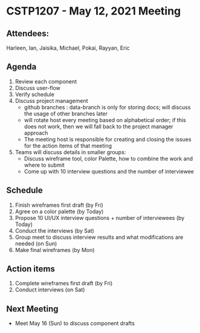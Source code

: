 # CSTP1207 - May 12, 2021 Meeting 

## Attendees: 
Harleen, Ian, Jaisika, Michael, Pokai, Rayyan, Eric

## Agenda
1. Review each component
2. Discuss user-flow
3. Verify schedule
4. Discuss project management
   - github branches : data-branch is only for storing docs; will discuss the usage of other branches later
   - will rotate host every meeting based on alphabetical order; if this does not work, then we will fall back to the project manager approach
   - The meeting host is responsible for creating and closing the issues for the action items of that meeting
5. Teams will discuss details in smaller groups:
   - Discuss wireframe tool, color Palette, how to combine the work and where to submit
   - Come up with 10 interview questions and the number of interviewee

## Schedule
1. Finish wireframes first draft (by Fri)
2. Agree on a color palette (by Today)
3. Propose 10 UI/UX interview questions + number of interviewees (by Today)
4. Conduct the interviews (by Sat)
5. Group meet to discuss interview results and what modifications are needed (on Sun)
6. Make final wireframes (by Mon)

## Action items
1. Complete wireframes first draft (by Fri)
2. Conduct interviews (on Sat)

## Next Meeting
- Meet May 16 (Sun) to discuss component drafts


